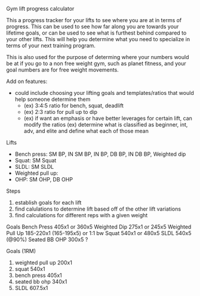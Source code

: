 Gym lift progress calculator

This a progress tracker for your lifts to see where 
you are at in terms of progress. This can be used to 
see how far along you are towards your lifetime goals, 
or can be used to see what is furthest behind compared
to your other lifts. This will help you determine what 
you need to specialize in terms of your next training
program. 

This is also used for the purpose of determing where 
your numbers would be at if you go to a non free weight
gym, such as planet fitness, and your goal numbers are 
for free weight movements. 

Add on features:
- could include choosing your lifting goals and 
templates/ratios that would help someone determine them
  - (ex) 3:4:5 ratio for bench, squat, deadlift
  - (ex) 2:3 ratio for pull up to dip
  - (ex) if want an emphasis or have better leverages
    for certain lift, can modify the ratios
    (ex) determine what is classified as beginner,
    int, adv, and elite and define what each of those
    mean

Lifts
- Bench press: SM BP, IN SM BP, IN BP, DB BP, IN DB BP, Weighted dip
- Squat: SM Squat
- SLDL: SM SLDL
- Weighted pull up: 
- OHP: SM OHP, DB OHP


Steps
1. establish goals for each lift
2. find calulations to determine lift based off of the other lift variations
3. find calculations for different reps with a given weight 


Goals 
Bench Press 405x1 or 360x5 
Weighted Dip 275x1 or 245x5
Weighted Pull Up 185-220x1 (165-195x5) or 1:1 bw
Squat 540x1 or 480x5
SLDL 540x5 (@90%) 
Seated BB OHP 300x5 ?

Goals (1RM)
1. weighted pull up 200x1
2. squat 540x1
3. bench press 405x1 
4. seated bb ohp 340x1 
5. SLDL 607.5x1

